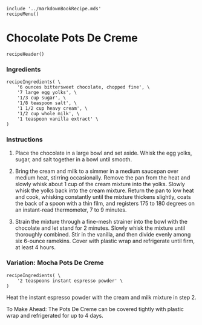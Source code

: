 ~~~ markdown-script
include '../markdownBookRecipe.mds'
recipeMenu()
~~~

# Chocolate Pots De Creme

~~~ markdown-script
recipeHeader()
~~~

### Ingredients

~~~ markdown-script
recipeIngredients( \
    '6 ounces bittersweet chocolate, chopped fine', \
    '7 large egg yolks', \
    '1/3 cup sugar', \
    '1/8 teaspoon salt', \
    '1 1/2 cup heavy cream', \
    '1/2 cup whole milk', \
    '1 teaspoon vanilla extract' \
)
~~~


### Instructions

1. Place the chocolate in a large bowl and set aside. Whisk the egg yolks, sugar, and salt together
   in a bowl until smooth.

2. Bring the cream and milk to a simmer in a medium saucepan over medium heat, stirring
   occasionally. Remove the pan from the heat and slowly whisk about 1 cup of the cream mixture into
   the yolks. Slowly whisk the yolks back into the cream mixture. Return the pan to low heat and
   cook, whisking constantly until the mixture thickens slightly, coats the back of a spoon with a
   thin film, and registers 175 to 180 degrees on an instant-read thermometer, 7 to 9 minutes.

3. Strain the mixture through a fine-mesh strainer into the bowl with the chocolate and let stand
   for 2 minutes. Slowly whisk the mixture until thoroughly combined. Stir in the vanilla, and then
   divide evenly among six 6-ounce ramekins. Cover with plastic wrap and refrigerate until firm, at
   least 4 hours.


### Variation:  Mocha Pots De Creme

~~~ markdown-script
recipeIngredients( \
    '2 teaspoons instant espresso powder' \
)
~~~

Heat the instant espresso powder with the cream and milk mixture in step 2.

To Make Ahead: The Pots De Creme can be covered tightly with plastic wrap and refrigerated for up to
4 days.
